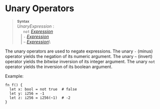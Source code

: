 # Unary Operators

> **<sup>Syntax</sup>**\
> _UnaryExpression_ :\
> &nbsp;&nbsp;&nbsp;&nbsp; `not` [_Expression_]\
> &nbsp;&nbsp; | `-` [_Expression_]\
> &nbsp;&nbsp; | `~` [_Expression_]\

The unary operators are used to negate expressions. The unary `-` (minus) operator yields the negation of its numeric argument. The unary `~` (invert) operator yields the *bitwise* inversion of its integer argument. The unary `not` operator yields the inversion of its boolean argument.

Example:

```fe
fn f() {
  let x: bool = not true  # false
  let y: i256 = -1
  let z: i256 = i256(~1)  # -2
}
```

[_Expression_]: ../expressions/index.md

